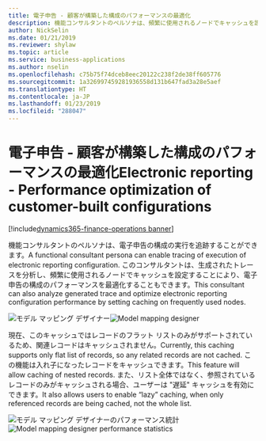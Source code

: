 ```yaml
---
title: 電子申告 - 顧客が構築した構成のパフォーマンスの最適化
description: 機能コンサルタントのペルソナは、頻繁に使用されるノードでキャッシュを設定することにより、電子申告の構成のパフォーマンスを最適化できます。
author: NickSelin
ms.date: 01/21/2019
ms.reviewer: shylaw
ms.topic: article
ms.service: business-applications
ms.author: nselin
ms.openlocfilehash: c75b75f74dceb8eec20122c238f2de38ff605776
ms.sourcegitcommit: 1a326997459281936558d131b647fad3a28e5aef
ms.translationtype: HT
ms.contentlocale: ja-JP
ms.lasthandoff: 01/23/2019
ms.locfileid: "288047"
---
```

#  <a name="electronic-reporting---performance-optimization-of-customer-built-configurations"></a><span data-ttu-id="5488c-103">電子申告 - 顧客が構築した構成のパフォーマンスの最適化</span><span class="sxs-lookup"><span data-stu-id="5488c-103">Electronic reporting - Performance optimization of customer-built configurations</span></span>
[!include[dynamics365-finance-operations banner](../includes/dynamics365-finance-operations.md)]


<span data-ttu-id="5488c-104">機能コンサルタントのペルソナは、電子申告の構成の実行を追跡することができます。</span><span class="sxs-lookup"><span data-stu-id="5488c-104">A functional consultant persona can enable tracing of execution of electronic reporting configuration.</span></span> <span data-ttu-id="5488c-105">このコンサルタントは、生成されたトレースを分析し、頻繁に使用されるノードでキャッシュを設定することにより、電子申告の構成のパフォーマンスを最適化することもできます。</span><span class="sxs-lookup"><span data-stu-id="5488c-105">This consultant can also analyze generated trace and optimize electronic reporting configuration performance by setting caching on frequently used nodes.</span></span>

<span data-ttu-id="5488c-106">![モデル マッピング デザイナー](media/ER-perf-model-mapping.png "モデル マッピング デザイナー")</span><span class="sxs-lookup"><span data-stu-id="5488c-106">![Model mapping designer](media/ER-perf-model-mapping.png "Model mapping designer")</span></span>

<span data-ttu-id="5488c-107">現在、このキャッシュではレコードのフラット リストのみがサポートされているため、関連レコードはキャッシュされません。</span><span class="sxs-lookup"><span data-stu-id="5488c-107">Currently, this caching supports only flat list of records, so any related records are not cached.</span></span> <span data-ttu-id="5488c-108">この機能は入れ子になったレコードをキャッシュできます。</span><span class="sxs-lookup"><span data-stu-id="5488c-108">This feature will allow caching of nested records.</span></span> <span data-ttu-id="5488c-109">また、リスト全体ではなく、参照されているレコードのみがキャッシュされる場合、ユーザーは "遅延" キャッシュを有効にできます。</span><span class="sxs-lookup"><span data-stu-id="5488c-109">It also allows users to enable “lazy” caching, when only referenced records are being cached, not the whole list.</span></span>

<span data-ttu-id="5488c-110">![モデル マッピング デザイナーのパフォーマンス統計](media/ER-perf-statistics.png "モデル マッピング デザイナーのパフォーマンス統計")</span><span class="sxs-lookup"><span data-stu-id="5488c-110">![Model mapping designer performance statistics](media/ER-perf-statistics.png "Model mapping designer performance statistics")</span></span>
